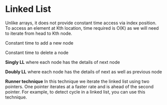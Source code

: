 # Linked List

Unlike arrays, it does not provide constant time access via index position. To access an element at Kth location, time required is O(K) as we will need to iterate from head to Kth node. 

Constant time to add a new node

Constant time to delete a node

**Singly LL** where each node has the details of next node 

**Doubly LL** where each node has the details of next as well as previous node

**Runner technique** In this technique we iterate the linked list using two pointers. One pointer iterates at a faster rate and is ahead of the second pointer. For example, to detect cycle in a linked list, you can use this technique. 